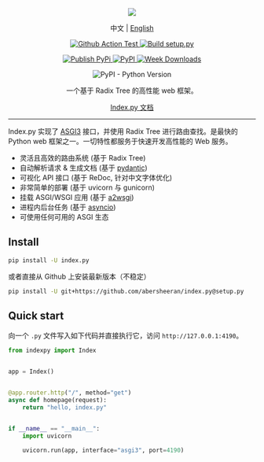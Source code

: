 <div align="center">

<img style="max-width:60%;" src="https://raw.githubusercontent.com/abersheeran/index.py/master/docs/img/index-py.png" />

<p>
中文
|
<a href="https://github.com/abersheeran/index.py/tree/master/README-en.md">English</a>
</p>

<p>
<a href="https://github.com/abersheeran/index.py/actions?query=workflow%3ATest">
<img src="https://github.com/abersheeran/index.py/workflows/Test/badge.svg" alt="Github Action Test" />
</a>

<a href="https://github.com/abersheeran/index.py/actions?query=workflow%3A%22Build+setup.py%22">
<img src="https://github.com/abersheeran/index.py/workflows/Build%20setup.py/badge.svg" alt="Build setup.py" />
</a>
</p>

<p>
<a href="https://github.com/abersheeran/index.py/actions?query=workflow%3A%22Publish+PyPi%22">
<img src="https://github.com/abersheeran/index.py/workflows/Publish%20PyPi/badge.svg" alt="Publish PyPi" />
</a>

<a href="https://pypi.org/project/index.py/">
<img src="https://img.shields.io/pypi/v/index.py" alt="PyPI" />
</a>

<a href="https://pepy.tech/project/index-py/week">
<img src="https://pepy.tech/badge/index-py/week" alt="Week Downloads">
</a>
</p>

<p>
<img src="https://img.shields.io/pypi/pyversions/index.py" alt="PyPI - Python Version" />
</p>

一个基于 Radix Tree 的高性能 web 框架。

<a href="https://index-py.abersheeran.com">Index.py 文档</a>

</div>

---

Index.py 实现了 [ASGI3](http://asgi.readthedocs.io/en/latest/) 接口，并使用 Radix Tree 进行路由查找。是最快的 Python web 框架之一。一切特性都服务于快速开发高性能的 Web 服务。

- 灵活且高效的路由系统 (基于 Radix Tree)
- 自动解析请求 & 生成文档 (基于 [pydantic](https://pydantic-docs.helpmanual.io/))
- 可视化 API 接口 (基于 ReDoc, 针对中文字体优化)
- 非常简单的部署 (基于 uvicorn 与 gunicorn)
- 挂载 ASGI/WSGI 应用 (基于 [a2wsgi](https://github.com/abersheeran/a2wsgi/))
- 进程内后台任务 (基于 [asyncio](https://docs.python.org/3/library/asyncio.html))
- 可使用任何可用的 ASGI 生态

## Install

```bash
pip install -U index.py
```

或者直接从 Github 上安装最新版本（不稳定）

```bash
pip install -U git+https://github.com/abersheeran/index.py@setup.py
```

## Quick start

向一个 `.py` 文件写入如下代码并直接执行它，访问 `http://127.0.0.1:4190`。

```python
from indexpy import Index


app = Index()


@app.router.http("/", method="get")
async def homepage(request):
    return "hello, index.py"


if __name__ == "__main__":
    import uvicorn

    uvicorn.run(app, interface="asgi3", port=4190)
```
